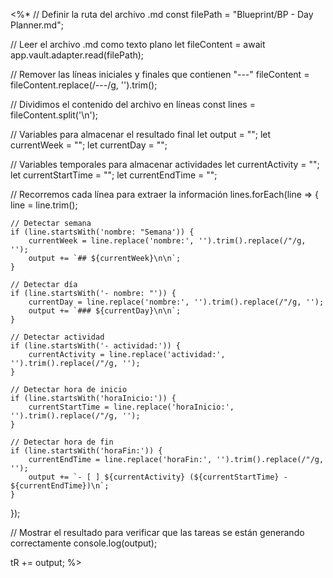 <%*
// Definir la ruta del archivo .md
const filePath = "Blueprint/BP - Day Planner.md";

// Leer el archivo .md como texto plano
let fileContent = await app.vault.adapter.read(filePath);

// Remover las líneas iniciales y finales que contienen "---"
fileContent = fileContent.replace(/---/g, '').trim();

// Dividimos el contenido del archivo en líneas
const lines = fileContent.split('\n');

// Variables para almacenar el resultado final
let output = "";
let currentWeek = "";
let currentDay = "";

// Variables temporales para almacenar actividades
let currentActivity = "";
let currentStartTime = "";
let currentEndTime = "";

// Recorremos cada línea para extraer la información
lines.forEach(line => {
    line = line.trim();
    
    // Detectar semana
    if (line.startsWith('nombre: "Semana')) {
        currentWeek = line.replace('nombre:', '').trim().replace(/"/g, '');
        output += `## ${currentWeek}\n\n`;
    }

    // Detectar día
    if (line.startsWith('- nombre: "')) {
        currentDay = line.replace('nombre:', '').trim().replace(/"/g, '');
        output += `### ${currentDay}\n\n`;
    }

    // Detectar actividad
    if (line.startsWith('- actividad:')) {
        currentActivity = line.replace('actividad:', '').trim().replace(/"/g, '');
    }

    // Detectar hora de inicio
    if (line.startsWith('horaInicio:')) {
        currentStartTime = line.replace('horaInicio:', '').trim().replace(/"/g, '');
    }

    // Detectar hora de fin
    if (line.startsWith('horaFin:')) {
        currentEndTime = line.replace('horaFin:', '').trim().replace(/"/g, '');
        output += `- [ ] ${currentActivity} (${currentStartTime} - ${currentEndTime})\n`;
    }
});

// Mostrar el resultado para verificar que las tareas se están generando correctamente
console.log(output);

tR += output;
%>
